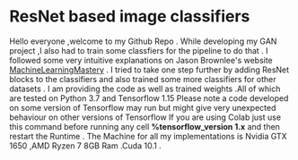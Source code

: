 # ResNet based image classifiers 
Hello everyone ,welcome to my Github Repo . 
While developing my GAN project ,I also had to train some classfiers for the pipeline to do that .
I followed some very intuitive explanations on Jason Brownlee's website [MachineLearningMastery](https://machinelearningmastery.com/) .
I tried to take one step further by adding ResNet blocks to the classifiers and also trained some more classifiers for other datasets .
I am providing the code as well as trained weights .All of which are tested on Python 3.7 and Tensorflow 1.15 
Please note a code developed on some version of Tensorflow may run but might give very unexpected behaviour on other versions of Tensorflow
If you are using Colab just use this command before running any cell **%tensorflow_version 1.x** and then restart the Runtime .
The  Machine for all my implementations is Nvidia GTX 1650 ,AMD Ryzen 7 8GB Ram .Cuda 10.1 .
